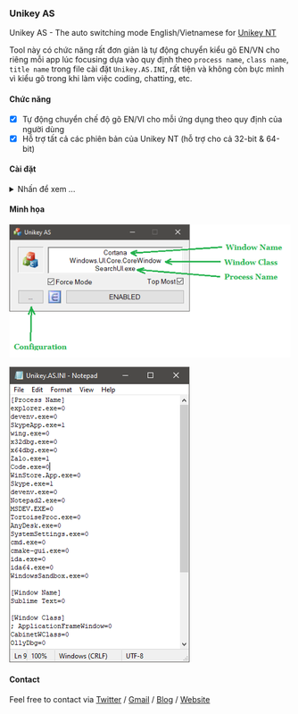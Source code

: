 ### Unikey AS ###

Unikey AS - The auto switching mode English/Vietnamese for [Unikey NT](https://www.unikey.org/)

Tool này có chức năng rất đơn giản là tự động chuyển kiểu gõ EN/VN cho riêng mỗi app lúc focusing dựa vào quy định theo `process name`, `class name`, `title name` trong file cài đặt `Unikey.AS.INI`, rất tiện và không còn bực mình vì kiểu gõ trong khi làm việc coding, chatting, etc.

#### Chức năng
- [x] Tự động chuyển chế độ gõ EN/VI cho mỗi ứng dụng theo quy định của người dùng
- [x] Hỗ trợ tất cả các phiên bản của Unikey NT (hỗ trợ cho cả 32-bit & 64-bit)

#### Cài đặt
<details>
<summary>Nhấn để xem ...</summary>

> 1. Tải một phiên bản trên trang web chính thức [unikey.org](https://www.unikey.org/) về giải nén và chạy.
>
> 2. Tải tool [Unikey AS](https://github.com/vic4key/Unikey-AS/releases) mới nhất về giải nén và chạy.
>
> 3. Thêm/Xóa app vào file cài đặt bằng nút ... Để biết được `process name`, `class name`, `title name` thì focus vào app muốn set, sử dụng một trong ba tham số này, và set giá trị `0 (EN)`, `1 (VI)`. Ví dụ: Muốn set process `Visual Studio` luôn sử dụng tiếng anh thì `devenv.exe=0`.
>
> 4. Ngoài ra
>> - Force Mode : Nếu tích chọn thì người dùng không thể chuyển kiểu gõ khác. Nếu bỏ tích chọn thì người dùng có thể linh động chuyển kiểu gõ lúc đang focus nhưng lần sau focus lại app thì tool vẫn sẽ tự động chuyển kiểu gõ theo cài đặt.
>> - Top Most : Hiển thị GUI tool trên các app khác.
</details>

#### Minh họa

![](Screenshots/Unikey-AS.PNG)

![](Screenshots/Unikey-AS.INI.PNG)

#### Contact
Feel free to contact via [Twitter](https://twitter.com/vic4key) / [Gmail](mailto:vic4key@gmail.com) / [Blog](https://blog.vic.onl/) / [Website](https://vic.onl/)